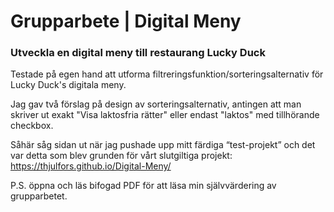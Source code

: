 # Grupparbete | Digital Meny

### Utveckla en digital meny till restaurang Lucky Duck

Testade på egen hand att utforma filtreringsfunktion/sorteringsalternativ för Lucky Duck's digitala meny.

Jag gav två förslag på design av sorteringsalternativ, antingen att man skriver ut exakt "Visa laktosfria rätter" eller endast "laktos" med tillhörande checkbox.

Såhär såg sidan ut när jag pushade upp mitt färdiga “test-projekt” och det var detta som blev grunden för vårt slutgiltiga projekt: https://thjulfors.github.io/Digital-Meny/

P.S. öppna och läs bifogad PDF för att läsa min självvärdering av grupparbetet. 